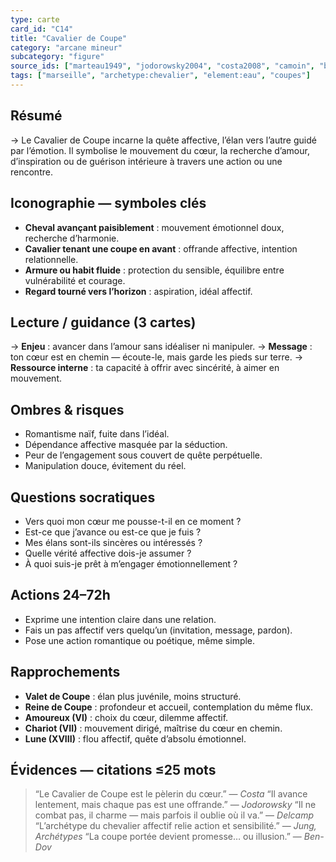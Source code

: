 ```yaml
---
type: carte
card_id: "C14"
title: "Cavalier de Coupe"
category: "arcane mineur"
subcategory: "figure"
source_ids: ["marteau1949", "jodorowsky2004", "costa2008", "camoin", "bendov2011", "delcamp", "nadolny2018", "jung", "meditations_anonymes", "nichols"]
tags: ["marseille", "archetype:chevalier", "element:eau", "coupes"]
---
```


## Résumé
→ Le Cavalier de Coupe incarne la quête affective, l’élan vers l’autre guidé par l’émotion. Il symbolise le mouvement du cœur, la recherche d’amour, d’inspiration ou de guérison intérieure à travers une action ou une rencontre.

## Iconographie — symboles clés
- **Cheval avançant paisiblement** : mouvement émotionnel doux, recherche d’harmonie.
- **Cavalier tenant une coupe en avant** : offrande affective, intention relationnelle.
- **Armure ou habit fluide** : protection du sensible, équilibre entre vulnérabilité et courage.
- **Regard tourné vers l’horizon** : aspiration, idéal affectif.

## Lecture / guidance (3 cartes)
→ **Enjeu** : avancer dans l’amour sans idéaliser ni manipuler.
→ **Message** : ton cœur est en chemin — écoute-le, mais garde les pieds sur terre.
→ **Ressource interne** : ta capacité à offrir avec sincérité, à aimer en mouvement.

## Ombres & risques
- Romantisme naïf, fuite dans l’idéal.
- Dépendance affective masquée par la séduction.
- Peur de l’engagement sous couvert de quête perpétuelle.
- Manipulation douce, évitement du réel.

## Questions socratiques
- Vers quoi mon cœur me pousse-t-il en ce moment ?
- Est-ce que j’avance ou est-ce que je fuis ?
- Mes élans sont-ils sincères ou intéressés ?
- Quelle vérité affective dois-je assumer ?
- À quoi suis-je prêt à m’engager émotionnellement ?

## Actions 24–72h
- Exprime une intention claire dans une relation.
- Fais un pas affectif vers quelqu’un (invitation, message, pardon).
- Pose une action romantique ou poétique, même simple.

## Rapprochements
- **Valet de Coupe** : élan plus juvénile, moins structuré.
- **Reine de Coupe** : profondeur et accueil, contemplation du même flux.
- **Amoureux (VI)** : choix du cœur, dilemme affectif.
- **Chariot (VII)** : mouvement dirigé, maîtrise du cœur en chemin.
- **Lune (XVIII)** : flou affectif, quête d’absolu émotionnel.

## Évidences — citations ≤25 mots
> “Le Cavalier de Coupe est le pèlerin du cœur.” — *Costa*
> “Il avance lentement, mais chaque pas est une offrande.” — *Jodorowsky*
> “Il ne combat pas, il charme — mais parfois il oublie où il va.” — *Delcamp*
> “L’archétype du chevalier affectif relie action et sensibilité.” — *Jung, Archétypes*
> “La coupe portée devient promesse… ou illusion.” — *Ben-Dov*
